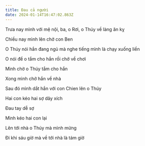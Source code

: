 ```yaml
---
title: Đau cả người
date: 2024-01-14T16:47:02.863Z
---
```


Trưa nay mình với mệ nội, ba, o Rơi, o Thúy về làng ăn kỵ

Chiều nay mình lên chở con Ben

O Thúy nói hắn đang ngủ mà nghe tiếng mình là chạy xuống liền

O nói để o tắm cho hắn rồi chở về chơi

Mình chờ o Thúy tắm cho hắn

Xong mình chở hắn về nhà

Sau đó mình dắt hắn với con Chien lên o Thúy

Hai con kéo hai sợ dây xích

Đau tay dễ sợ

Mình kéo hai con lại

Lên tới nhà o Thúy mà mình mừng

Đi khi sáu giờ mà về tới nhà là tám giờ
